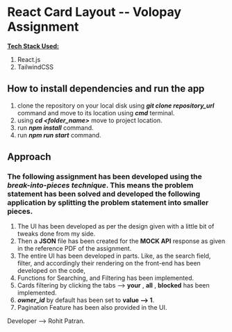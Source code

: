 # **React Card Layout -- Volopay Assignment**
<ins>**Tech Stack Used:**</ins>
1. React.js
2. TailwindCSS

## How to install dependencies and run the app
1. clone the repository on your local disk using ***git clone repository_url*** command and move to its location using ***cmd*** terminal.
2. using ***cd <folder_name>*** move to project location.
3. run  ***npm install*** command.
4. run ***npm run start*** command.

## Approach
### The following assignment has been developed using the ***break-into-pieces technique***. This means the problem statement has been solved and developed the following application by splitting the problem statement into smaller pieces.

1. The UI has been developed as per the design given with a little bit of tweaks done from my side.
2. Then a **JSON** file has been created for the **MOCK API** response as given in the reference PDF of the assignment.
3. The entire UI has been developed in parts. Like, as the search field, filter, and accordingly their rendering on the front-end has been developed on the code,
4. Functions for Searching, and Filtering has been implemented.
5. Cards filtering by clicking the tabs --> **your** , **all** , **blocked** has been implemented.
6. _**owner_id**_ by default has been set to **value --> 1**.
7. Pagination Feature has been also provided in the UI.

Developer --> Rohit Patran.
